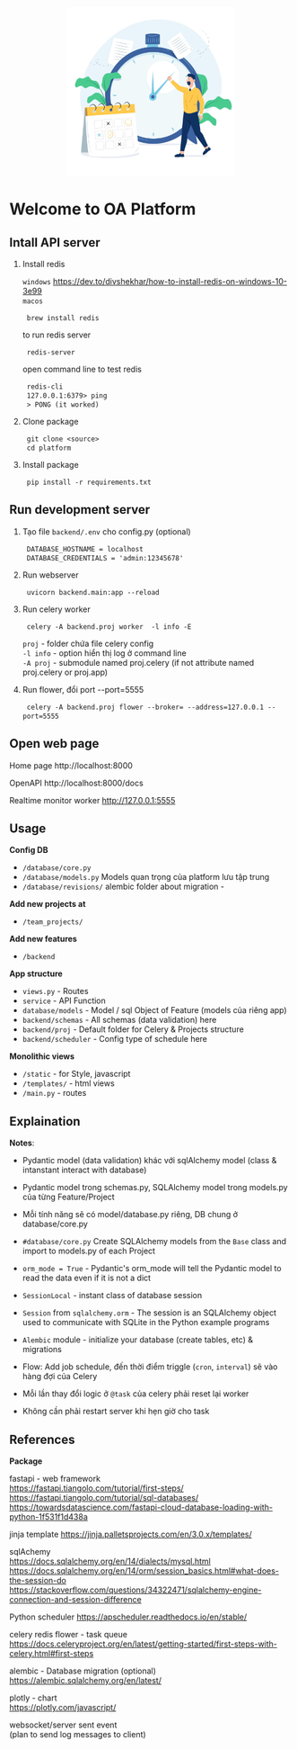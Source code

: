 <p align="center">
  <a href="#" target="_blank" rel="noopener noreferrer">
    <img src="/backend/storage/assets/image/task.jpg" width="300">
  </a>
</p>
<!-- ![image info](./backend/storage/assets/image/task.jpg) -->

# Welcome to OA Platform

## Intall API server

1. Install redis

    `windows` https://dev.to/divshekhar/how-to-install-redis-on-windows-10-3e99  
    `macos`

        brew install redis 
    
    to run redis server
        
        redis-server

    open command line to test redis 

        redis-cli  
        127.0.0.1:6379> ping  
        > PONG (it worked)  

2. Clone package 

        git clone <source>   
        cd platform

3. Install package

        pip install -r requirements.txt
        
## Run development server 


1. Tạo file `backend/.env` cho config.py  (optional)

        DATABASE_HOSTNAME = localhost  
        DATABASE_CREDENTIALS = 'admin:12345678'  

2. Run webserver

        uvicorn backend.main:app --reload

3. Run celery worker 

        celery -A backend.proj worker  -l info -E  

     `proj` - folder chứa file celery config  
     `-l info` - option hiển thị log ở command line  
     `-A proj` - submodule named proj.celery (if not attribute named proj.celery or proj.app)


4. Run flower, đổi port --port=5555

        celery -A backend.proj flower --broker= --address=127.0.0.1 --port=5555 
 

## Open web page
Home page
http://localhost:8000

OpenAPI 
http://localhost:8000/docs

Realtime monitor worker
http://127.0.0.1:5555

## Usage

**Config DB**
- `/database/core.py`
- `/database/models.py` Models quan trọng của platform lưu tập trung
- `/database/revisions/` alembic folder about migration - <plan>

**Add new projects at**
- `/team_projects/`

**Add new features**
- `/backend`

**App structure**
- `views.py` - Routes  
- `service` - API Function  
- `database/models` -  Model / sql Object of Feature (models của riêng app)  
- `backend/schemas` - All schemas (data validation) here
- `backend/proj` - Default folder for Celery & Projects structure
- `backend/scheduler` - Config type of schedule here 

**Monolithic views**
- `/static` - for Style, javascript  
- `/templates/` - html views  
- `/main.py` - routes  

## Explaination 

**Notes**:

- Pydantic model (data validation) khác với sqlAlchemy model (class & intanstant interact with database)
- Pydantic model trong schemas.py, SQLAlchemy model trong models.py của từng Feature/Project
- Mỗi tính năng sẽ có model/database.py riêng, DB chung ở database/core.py    
- `#database/core.py`  Create SQLAlchemy models from the `Base` class and import to  models.py of each Project  
- `orm_mode = True` - Pydantic's orm_mode will tell the Pydantic model to read the data even if it is not a dict  
- `SessionLocal` - instant class of database session  
- `Session` from  `sqlalchemy.orm` - The session is an SQLAlchemy object used to communicate with SQLite in the Python example programs
- `Alembic` module - initialize your database (create tables, etc) & migrations

- Flow: Add job schedule, đến thời điểm triggle (`cron`, `interval`) sẽ vào hàng đợi của Celery
- Mỗi lần thay đổi logic ở `@task` của celery phải reset lại worker
- Không cần phải restart server khi hẹn giờ cho task
## References
**Package** 

fastapi - web framework  
https://fastapi.tiangolo.com/tutorial/first-steps/  
https://fastapi.tiangolo.com/tutorial/sql-databases/
https://towardsdatascience.com/fastapi-cloud-database-loading-with-python-1f531f1d438a

jinja template 
https://jinja.palletsprojects.com/en/3.0.x/templates/

sqlAchemy  
https://docs.sqlalchemy.org/en/14/dialects/mysql.html
https://docs.sqlalchemy.org/en/14/orm/session_basics.html#what-does-the-session-do  
https://stackoverflow.com/questions/34322471/sqlalchemy-engine-connection-and-session-difference

Python scheduler
https://apscheduler.readthedocs.io/en/stable/

celery redis flower - task queue  
https://docs.celeryproject.org/en/latest/getting-started/first-steps-with-celery.html#first-steps  

alembic - Database migration (optional)
https://alembic.sqlalchemy.org/en/latest/

plotly - chart  
https://plotly.com/javascript/  

websocket/server sent event   
(plan to send log messages to client)  
